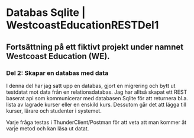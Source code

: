 # Databas Sqlite | WestcoastEducationRESTDel1

## Fortsättning på ett fiktivt projekt under namnet Westcoast Education (WE).

### Del 2: Skapar en databas med data

I denna del har jag satt upp en databas, gjort en migrering och bytt ut testdatat mot data från en relationsdatabas. 
Jag har alltså skapat ett REST baserat api som kommunicerar med databasen Sqlite för att returnera bl.a. lista av lagrade kurser eller en enskild kurs. Dessutom går det att lägga till kurser, lärare och studenter i systemet.

Varje fråga testas i ThunderClient/Postman för att veta att man kommer åt varje metod och kan läsa ut datat.